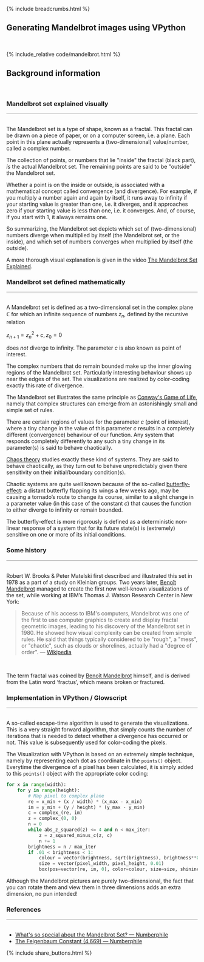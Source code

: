 {% include breadcrumbs.html %}

## Generating Mandelbrot images using VPython

<div class="header_line"><br/></div>

{% include_relative code/mandelbrot.html %}

<p style="clear: both;"></p>

## Background information
<div class="header_line"><br/></div>


### Mandelbrot set explained visually
<div style="border-top: 1px solid #999999"><br/></div>

The Mandelbrot set is a type of shape, known as a fractal. This fractal can 
be drawn on a piece of paper, or on a computer screen, i.e. a plane. Each point
in this plane actually represents a (two-dimensional) value/number, called a
complex number.

The collection of points, or numbers that lie "inside" the fractal (black part), 
_is_ the actual Mandelbrot set. The remaining points are said to be 
"outside" the Mandelbrot set. 

Whether a point is on the inside or outside, is associated with a mathematical
concept called convergence (and divergence). For example, if you multiply a number again
and again by itself, it runs away to infinity if your starting value is greater than one,
i.e. it diverges, and it approaches zero if your starting value is less than one, i.e. it
converges. And, of course, if you start with 1, it always remains one.

So summarizing, the Mandelbrot set depicts which set of (two-dimensional) numbers diverge
when multiplied by itself (the Mandelbrot set, or the inside), and which set of numbers
converges when multiplied by itself (the outside).

A more thorough visual explanation is given in the video 
[The Mandelbrot Set Explained](https://www.youtube.com/watch?v=7MotVcGvFMg).

### Mandelbrot set defined mathematically
<div style="border-top: 1px solid #999999"><br/></div>

A Mandelbrot set is defined as a two-dimensional set in the complex plane $\mathbb{C}$ 
for which an infinite sequence of numbers $z_n$, defined by the
recursive relation

$z_{n+1} = z_n^2 + c, z_0 = 0$

does _not_ diverge to infinity. The parameter $c$ is also known as point of interest.

The complex numbers that do remain bounded 
make up the inner glowing regions of the Mandelbrot set. Particularly interesting 
behaviour shows up near the edges of the set. The visualizations are realized by 
color-coding exactly this rate of divergence. 

The Mandelbrot set illustrates the same principle as 
[Conway&apos;s Game of Life](https://www.hendrikse.name/science/mathematics/2d_game_of_life.html), 
namely  that complex structures can emerge from an astonishingly small and simple set of rules.

There are certain regions of values for the parameter $c$ (point of interest), where
a tiny change in the value of this parameter $c$ results in a completely different
(convergence) behaviour of our function. Any system that responds completely differently
to any such a tiny change in its parameter(s) is said to behave chaotically.

[Chaos theory](https://en.wikipedia.org/wiki/Chaos_theory) studies exactly these kind of systems. They are said to behave chaotically, 
as they turn out to behave unpredictably given there sensitivity on their initial/boundary condition(s).

Chaotic systems are quite well known because of the so-called [butterfly-effect](https://en.wikipedia.org/wiki/Butterfly_effect): 
a distant butterfly flapping its wings a few weeks ago, may be causing a tornado’s route to change 
its course, similar to a slight change in a parameter value (in this case of the constant $c$)
that causes the function to either diverge to infinity or remain bounded.

The butterfly-effect is more rigorously is defined as a deterministic 
non-linear response of a system that for its future state(s) is (extremely) 
sensitive on one or more of its initial conditions.

### Some history
<div style="border-top: 1px solid #999999"><br/></div>

Robert W. Brooks &amp; Peter Matelski first described and illustrated this set in 
1978 as a part of a study on Kleinian groups. Two years later, 
[Benoît Mandelbrot](https://en.wikipedia.org/wiki/Benoit_Mandelbrot) managed to create 
the first now well-known visualizations of the set, 
while working at IBM’s Thomas J. Watson Research Center in New York:

<blockquote>
Because of his access to IBM's computers, Mandelbrot was one of the first to use computer 
graphics to create and display fractal geometric images, leading to his discovery of the 
Mandelbrot set in 1980. He showed how visual complexity can be created from simple rules. 
He said that things typically considered to be "rough", a "mess", or "chaotic", 
such as clouds or shorelines, actually had a "degree of order". &mdash; 
<a href="https://en.wikipedia.org/wiki/Benoit_Mandelbrot">Wikipedia</a>
</blockquote><br/>

The term fractal was coined by [Benoît Mandelbrot](https://en.wikipedia.org/wiki/Benoit_Mandelbrot) 
himself, and is derived from the Latin word ‘fractus’, which means broken or fractured.

### Implementation in VPython / Glowscript
<div style="border-top: 1px solid #999999"><br/></div>

A so-called escape-time algorithm is used to generate the visualizations. This is a very
straight forward algorithm, that simply counts the number of 
iterations that is needed to detect whether a divergence has occurred or not.
This value is subsequently used for color-coding the pixels.

The Visualization with VPython is based on an extremely simple technique, namely by representing
each dot as coordinate in the `points()` object. Everytime the divergence of 
a pixel has been calculated, it is simply added to this `points()` object 
with the appropriate color coding:

```python
for x in range(width):
    for y in range(height):
        # Map pixel to complex plane
        re = x_min + (x / width) * (x_max - x_min)
        im = y_min + (y / height) * (y_max - y_min)
        c = complex_(re, im)
        z = complex_(0, 0)
        n = 0
        while abs_z_squared(z) <= 4 and n < max_iter:
            z = z_squared_minus_c(z, c)
            n += 1
        brightness = n / max_iter
        if .01 < brightness < 1:
            colour = vector(brightness, sqrt(brightness), brightness**0.2)
            size = vector(pixel_width, pixel_height, 0.01)
            box(pos=vector(re, im, 0), color=colour, size=size, shininess=0)
```

Although the Mandelbrot pictures are purely two-dimensional, the fact that you can
rotate them and view them in three dimensions adds an extra dimension, no pun intended!

### References
<div style="border-top: 1px solid #999999"><br/></div>

- [What's so special about the Mandelbrot Set? &mdash; Numberphile](https://www.youtube.com/watch?v=FFftmWSzgmk)
- [The Feigenbaum Constant (4.669) &mdash; Numberphile](https://www.youtube.com/watch?v=ETrYE4MdoLQ)

<p style="clear: both;"></p>

{% include share_buttons.html %}